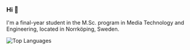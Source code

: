 ### Hi 👋

I'm a final-year student in the M.Sc. program in Media Technology and Engineering, located in Norrköping, Sweden.

<!-- Display light or dark depending on preferred theme -->
<picture>
  <source media="(prefers-color-scheme: dark)" srcset="https://github-readme-stats.vercel.app/api/top-langs/?username=rasmussvala&layout=compact&theme=dark">
  <source media="(prefers-color-scheme: light)" srcset="https://github-readme-stats.vercel.app/api/top-langs/?username=rasmussvala&layout=compact&theme=light">
  <img alt="Top Languages" src="https://github-readme-stats.vercel.app/api/top-langs/?username=rasmussvala&layout=compact&theme=light">
</picture>

